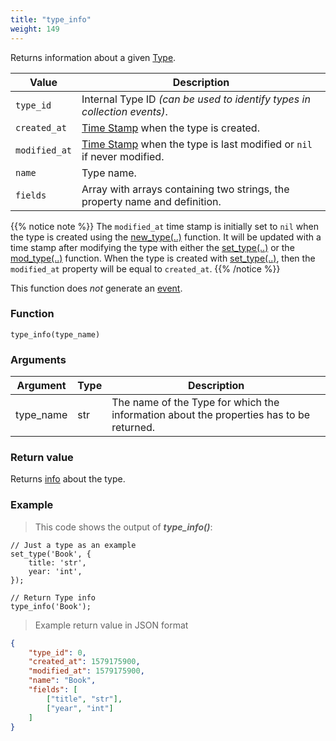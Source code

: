 ```yaml
---
title: "type_info"
weight: 149
---
```


Returns information about a given [Type](../../data-types/type).

Value | Description
------- | -----------
`type_id` | Internal Type ID *(can be used to identify types in collection events)*.
`created_at` | [Time Stamp](https://wikipedia.org/wiki/Unix_time) when the type is created.
`modified_at` | [Time Stamp](https://wikipedia.org/wiki/Unix_time) when the type is last modified or `nil` if never modified.
`name` | Type name.
`fields` | Array with arrays containing two strings, the property name and definition.

{{% notice note %}}
The `modified_at` time stamp is initially set to `nil` when the type is created using the [new_type(..)](../new_type) function.
It will be updated with a time stamp after modifying the type with either the [set_type(..)](../set_type) or the [mod_type(..)](../mod_type) function.
When the type is created with [set_type(..)](../set_type), then the `modified_at` property will be equal to `created_at`.
{{% /notice %}}

This function does *not* generate an [event](../../overview/events).

### Function

`type_info(type_name)`

### Arguments

Argument | Type | Description
-------- | ---- | -----------
type_name | str | The name of the Type for which the information about the properties has to be returned.


### Return value

Returns [info](../../data-types/info) about the type.

### Example

> This code shows the output of ***type_info()***:

```thingsdb,should_pass
// Just a type as an example
set_type('Book', {
    title: 'str',
    year: 'int',
});

// Return Type info
type_info('Book');
```

> Example return value in JSON format

```json
{
    "type_id": 0,
    "created_at": 1579175900,
    "modified_at": 1579175900,
    "name": "Book",
    "fields": [
        ["title", "str"],
        ["year", "int"]
    ]
}
```

